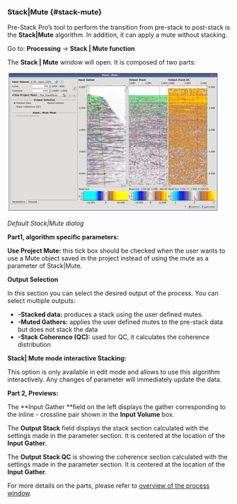 ### Stack|Mute {#stack-mute}

Pre-Stack Pro’s tool to perform the transition from pre-stack to post-stack is the **Stack|Mute** algorithm. In addition, it can apply a mute without stacking.

Go to: **Processing** → **Stack | Mute function**

The **Stack | Mute** window will open. It is composed of two parts:


![](/assets/004_Processing.PNG)

_Default Stack|Mute dialog_



**Part1, algorithm specific parameters:**

**Use Project Mute:** this tick box should be checked when the user wants to use a Mute object saved in the project instead of using the mute as a parameter of Stack|Mute.

**Output Selection**

In this section you can select the desired output of the process. You can select multiple outputs: 

* **-Stacked data:** produces a stack using the user defined mutes.
* **-Muted Gathers:** applies the user defined mutes to the pre-stack data but does not stack the data
* **-Stack Coherence (QC):** used for QC, it calculates the coherence distribution


**Stack| Mute mode interactive Stacking:**

This option is only available in edit mode and allows to use this algorithm interactively. Any changes of parameter will immediately update the data. 

**Part 2, Previews:**

The **Input Gather **field on the left displays the gather corresponding to the inline - crossline pair shown in the **Input Volume** box.

The **Output Stack** field displays the stack section calculated with the settings made in the parameter section. It is centered at the location of the **Input Gather**.

The **Output Stack QC** is showing the coherence section calculated with the settings made in the parameter section. It is centered at the location of the **Input Gather**.

For more details on the parts, please refer to [overview of the process window](/algorithm_documentation/overview_of_the_process_window/README.md).